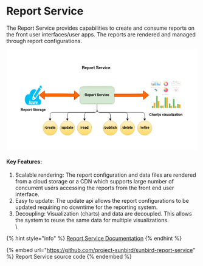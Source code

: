 # Report Service

The Report Service provides capabilities to create and consume reports on the front user interfaces/user apps. The reports are rendered and managed through report configurations.

![](<../../.gitbook/assets/Report Service.png>)

#### Key Features:

1. Scalable rendering: The report configuration and data files are rendered from a cloud storage or a CDN which supports large number of concurrent users accessing the reports from the front end user interface.
2. Easy to update: The update api allows the report configurations to be updated requiring no downtime for the reporting system.
3. Decoupling: Visualization (charts) and data are decoupled. This allows the system to reuse the same data for multiple visualizations.\
   \\

{% hint style="info" %}
[Report Service Documentation](http://docs.sunbird.org/latest/apis/reports/)
{% endhint %}

{% embed url="https://github.com/project-sunbird/sunbird-report-service" %}
Report Service source code
{% endembed %}
